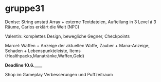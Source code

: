 gruppe31
========

Denise:
String anstatt Array + externe Textdateien,
Aufteilung in 3 Level á 3 Räume, 
Carlos erklärt die Welt (NPC) 

Valentin:
komplettes Design, 
bewegliche Gegner, 
Checkpoints

Marcel:
Waffen + Anzeige der aktuellen Waffe, 
Zauber + Mana-Anzeige, 
Schaden + Lebenspunkteleiste, 
Items (Healthpacks,Manatränke,Waffen,Geld) 


______Deadline 10.6.__________

Shop im Gameplay
Verbesserungen und Puffzeitraum
